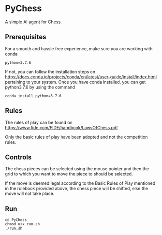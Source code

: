 # PyChess
A simple AI agent for Chess. 

## Prerequisites

For a smooth and hassle free experience, make sure you are working with conda
```
python=3.7.6
``` 

If not, you can follow the installation steps on https://docs.conda.io/projects/conda/en/latest/user-guide/install/index.html pertaining to your system.
Once you have conda installed, you can get python3.7.6 by using the command
```
conda install python=3.7.6
```

## Rules

The rules of play can be found on https://www.fide.com/FIDE/handbook/LawsOfChess.pdf

Only the basic rules of play have been adopted and not the competition rules.

## Controls

The chess pieces can be selected using the mouse pointer and then the grid to which you want to move the piece to should be selected.

If the move is deemed legal according to the Basic Rules of Play mentioned in the rulebook provided above, the chess piece will be shifted, else the move will not take place.

## Run

```
cd PyChess
chmod u+x run.sh
./run.sh
```
